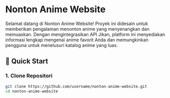 # Nonton Anime Website

Selamat datang di Nonton Anime Website! Proyek ini didesain untuk memberikan pengalaman menonton anime yang menyenangkan dan memuaskan.
Dengan mengintegrasikan API Jikan, platform ini menyediakan informasi lengkap mengenai anime favorit Anda dan memungkinkan pengguna untuk menelusuri katalog anime yang luas.

## 🚀 Quick Start

### 1. Clone Repositori

```bash
git clone https://github.com/username/nonton-anime-website.git
cd nonton-anime-website

